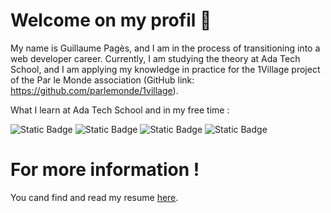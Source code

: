 # Welcome on my profil 👋

My name is Guillaume Pagès, and I am in the process of transitioning into a web developer career. Currently, I am studying the theory at Ada Tech School, and I am applying my knowledge in practice for the 1Village project of the Par le Monde association (GitHub link: https://github.com/parlemonde/1village).

What I learn at Ada Tech School and in my free time :

![Static Badge](https://img.shields.io/badge/IDE%20-%20VSCode-blue)
![Static Badge](https://img.shields.io/badge/Code%20-%20JavaScript-blue)
![Static Badge](https://img.shields.io/badge/Code%20-%20TypeScript-blue)
![Static Badge](https://img.shields.io/badge/Framework-Next.js-blue)
<!-- ![Static Badge](https://img.shields.io/badge/Cloud%20-%20AWS-blue) -->

# For more information !

You cand find and read my resume <a href="https://guillaumepages.vercel.app/" target="blank">here</a>.